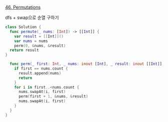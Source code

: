 [46. Permutations](https://leetcode.com/problems/permutations/)

dfs + swap으로 순열 구하기

```swift
class Solution {
  func permute(_ nums: [Int]) -> [[Int]] {
    var result = [[Int]]()
    var nums = nums
    perm(0, &nums, &result)
  return result
}

  func perm(_ first: Int, _ nums: inout [Int], _ result: inout [[Int]]) {
    if first == nums.count {
      result.append(nums)
      return
    }
    for i in first..<nums.count {
      nums.swapAt(i, first)
      perm(first + 1, &nums, &result)
      nums.swapAt(i, first)
    }
  }
}
```
